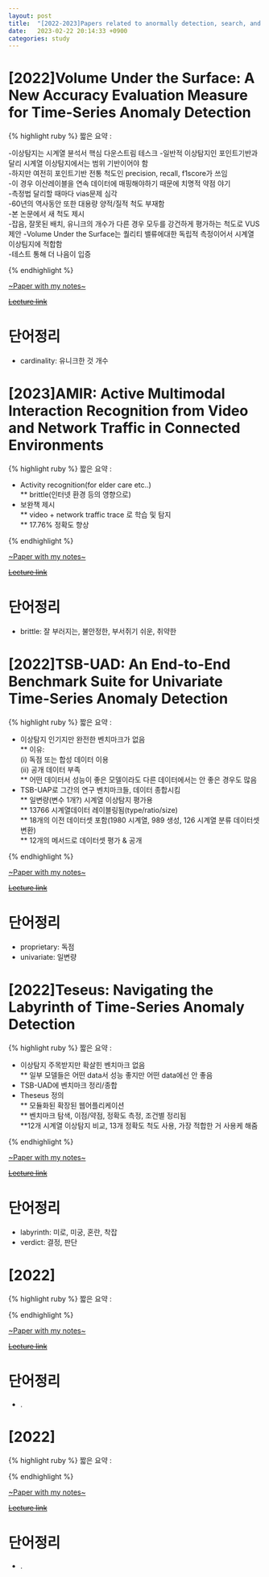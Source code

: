 ```yaml
---
layout: post
title:  "[2022-2023]Papers related to anormally detection, search, and db"
date:   2023-02-22 20:14:33 +0900
categories: study
---
```





# [2022]Volume Under the Surface: A New Accuracy Evaluation Measure for Time-Series Anomaly Detection  




{% highlight ruby %}
짧은 요약 :  


-이상탐지는 시계열 뷴석서 핵심 다운스트림 테스크
-일반적 이상탐지인 포인트기반과 달리 시계열 이상탐지에서는 범위 기반이어야 함  
-하지만 여전히 포인트기반 전통 척도인 precision, recall, f1score가 쓰임  
-이 경우 이산레이블을 연속 데이터에 매핑해야하기 때문에 치명적 약점 야기  
-측정법 달리할 때마다 vias문제 심각  
-60년의 역사동안 또한 대용량 양적/질적 척도 부재함  
-본 논문에서 새 척도 제시  
-잡음, 잘못된 배치, 유니크의 개수가 다른 경우 모두를 강건하게 평가하는 척도로 VUS 제안
-Volume Under the Surface는 퀄리티
밸류에대한 독립적 측정이어서 시계열 이상팀지에 적합함  
-테스트 통해 더 나음이 입증  


{% endhighlight %}


[~Paper with my notes~]()  


[~~Lecture link~~]()  


# 단어정리  
* cardinality: 유니크한 것 개수   






# [2023]AMIR: Active Multimodal Interaction Recognition from Video and Network Traffic in Connected Environments  



{% highlight ruby %}
짧은 요약 :  

* Activity recognition(for elder care etc..)  
** brittle(인터넷 환경 등의 영향으로)  
* 보완책 제시  
** video + network traffic trace 로 학습 및 탐지  
** 17.76% 정확도 향상  




{% endhighlight %}


[~Paper with my notes~]()  


[~~Lecture link~~]()  


# 단어정리  
* brittle: 잘 부러지는, 불안정한, 부서쥐기 쉬운, 취약한  




# [2022]TSB-UAD: An End-to-End Benchmark Suite for Univariate Time-Series Anomaly Detection  


{% highlight ruby %}
짧은 요약 :  


* 이상탐지 인기지만 완전한 벤치마크가 없음  
** 이유:  
(i) 독점 또는 합성 데이터 이용  
(ii) 공개 데이터 부족  
** 어떤 데이터서 성능이 좋은 모델이라도 다른 데이터에서는 안 좋은 경우도 많음  
* TSB-UAP로 그간의 연구 벤치마크들, 데이터 종합시킴  
** 일변량(변수 1개?) 시계열 이상탐지 평가용  
** 13766 시계열데이터 레이블링됨(type/ratio/size)  
** 18개의 이전 데이터셋 포함(1980 시계열, 989 생성, 126 시계열 분류 데이터셋 변환)  
** 12개의 메서드로 데이터셋 평가 & 공개  




{% endhighlight %}


[~Paper with my notes~]()  


[~~Lecture link~~]()  


# 단어정리  
* proprietary: 독점  
* univariate: 일변량  




# [2022]Teseus: Navigating the Labyrinth of Time-Series Anomaly Detection  


{% highlight ruby %}
짧은 요약 :  

* 이상탐지 주목받지만 확살힌 벤치마크 없음  
** 일부 모델들은 어떤 data서 성능 좋지만 어떤 data에선 안 좋음  
* TSB-UAD에 벤치마크 정리/종합  
* Theseus 정의  
** 모듈화된 확장된 웹어플리케이션  
** 벤치마크 탐색, 이점/약점, 정확도 측정, 조건별 정리됨  
**12개 시계열 이상탐지 비교, 13개 정확도 척도 사용, 가장 적합한 거 사용케 해줌  





{% endhighlight %}


[~Paper with my notes~]()  


[~~Lecture link~~]()  


# 단어정리  
* labyrinth: 미로, 미궁, 혼란, 착잡  
* verdict: 결정, 판단  




# [2022]


{% highlight ruby %}
짧은 요약 :  






{% endhighlight %}


[~Paper with my notes~]()  


[~~Lecture link~~]()  


# 단어정리  
* .




# [2022]


{% highlight ruby %}
짧은 요약 :  






{% endhighlight %}


[~Paper with my notes~]()  


[~~Lecture link~~]()  


# 단어정리  
* .






   


